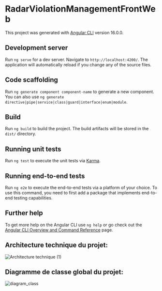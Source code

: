# RadarViolationManagementFrontWeb

This project was generated with [Angular CLI](https://github.com/angular/angular-cli) version 16.0.0.

## Development server

Run `ng serve` for a dev server. Navigate to `http://localhost:4200/`. The application will automatically reload if you change any of the source files.

## Code scaffolding

Run `ng generate component component-name` to generate a new component. You can also use `ng generate directive|pipe|service|class|guard|interface|enum|module`.

## Build

Run `ng build` to build the project. The build artifacts will be stored in the `dist/` directory.

## Running unit tests

Run `ng test` to execute the unit tests via [Karma](https://karma-runner.github.io).

## Running end-to-end tests

Run `ng e2e` to execute the end-to-end tests via a platform of your choice. To use this command, you need to first add a package that implements end-to-end testing capabilities.

## Further help

To get more help on the Angular CLI use `ng help` or go check out the [Angular CLI Overview and Command Reference](https://angular.io/cli) page.
## Architecture technique du projet:
![Architecture technique (1)](https://github.com/haazelnuter/SD_basesur_micro_servicess/assets/96618018/e506a623-d7ff-429b-9888-b19b17f304f1)
## Diagramme de classe global du projet:
![diagram_class](https://github.com/haazelnuter/SD_basesur_micro_servicess/assets/96618018/977fb562-a0cb-43f3-92ce-d43137c73f20)










